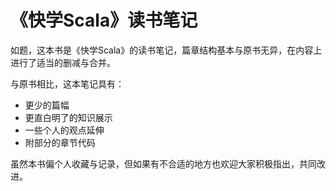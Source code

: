# 《快学Scala》读书笔记

如题，这本书是《快学Scala》的读书笔记，篇章结构基本与原书无异，在内容上进行了适当的删减与合并。

与原书相比，这本笔记具有：

* 更少的篇幅
* 更直白明了的知识展示
* 一些个人的观点延伸
* 附部分的章节代码

虽然本书偏个人收藏与记录，但如果有不合适的地方也欢迎大家积极指出，共同改进。


